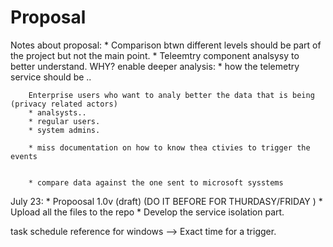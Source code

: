 Proposal
========
Notes about proposal:
    * Comparison btwn different levels should be part of the project but not the main point.
    * Teleemtry component analsysy to better understand. WHY? enable deeper analysis:
        * how the telemetry service should be .. 

        Enterprise users who want to analy better the data that is being  (privacy related actors)
        * analsysts..
        * regular users. 
        * system admins.

        * miss documentation on how to know thea ctivies to trigger the events


        * compare data against the one sent to microsoft sysstems



July 23: 
    * Propoosal 1.0v (draft) (DO IT BEFORE FOR THURDASY/FRIDAY )
    * Upload all the files to the repo
    * Develop the service isolation part.





task schedule reference for windows --> Exact time for a trigger. 
